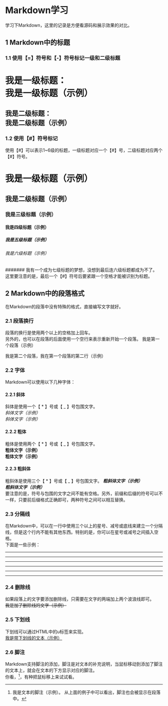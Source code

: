 # Markdown学习
学习下Markdown，这里的记录是方便看源码和展示效果的对比。  
## 1 Markdown中的标题
### 1.1 使用【=】符号和【-】符号标记一级和二级标题
我是一级标题：  
我是一级标题（示例）
========
我是二级标题：  
我是二级标题（示例）
--------
### 1.2 使用【#】符号标记
使用【#】可以表示1~6级的标题，一级标题对应一个【#】号，二级标题对应两个【#】符号。  
# 我是一级标题（示例）
## 我是二级标题（示例）
### 我是三级标题（示例）
#### 我是四级标题（示例）
##### 我是五级标题（示例）
###### 我是六级标题（示例）
####### 我有一个成为七级标题的梦想，没想到最后连六级标题都成为不了。  
这里要注意的是，最后一个【#】符号后要紧跟一个空格才能被识别为标题。  
## 2 Markdown中的段落格式
在Markdown的段落中没有特殊的格式，直接编写文字就好。
### 2.1 段落换行
段落的换行是使用两个以上的空格加上回车。  
另外的，也可以在段落的后面使用一个空行来表示重新开始一个段落。
我是第一个段落（示例）

我是第二个段落，我在第一个段落的第二行（示例）
### 2.2 字体
Markdown可以使用以下几种字体：  
#### 2.2.1 斜体
斜体是使用一个【 * 】号或【 _ 】号包围文字。  
*斜体文字（示例）*  
_斜体文字（示例）_  
#### 2.2.2 粗体
粗体是使用两个【 * 】号或【 _ 】号包围文字。  
**粗体文字（示例）**  
__粗体文字（示例）__  
#### 2.2.3 粗斜体
粗斜体是使用三个【 * 】号或【 _ 】号包围文字。
***粗斜体文字（示例）***  
___粗斜体文字（示例）___  
要注意的是，符号与包围的文字之间不能有空格。另外，前缀和后缀的符号可以不一样，只要前后缀格式正确即可，两种符号之间可以相互替换。  
### 2.3 分隔线
在Markdown中，可以在一行中使用三个以上的星号、减号或底线来建立一个分隔线，但是这个行内不能有其他东西。特别的是，你可以在星号或减号之间插入空格。  
下面是一些示例：  
***
* * *
******
---
- - -
-------------------
### 2.4 删除线
如果段落上的文字要添加删除线，只需要在文字的两端加上两个波浪线即可。  
~~我是加了删除线的文字（示例）~~  
### 2.5 下划线
下划线可以通过HTML中的u标签来实现。  
<u>我是带下划线的文本（示例）</u>  
### 2.6 脚注
Markdown支持脚注的添加，脚注是对文本的补充说明，当鼠标移动到添加了脚注的文本上，就会在文本的下方显示对应的脚注。  
你看，[^我是要添加脚注的文本（示例）]，有种把鼠标移上来试试看。  

[^我是要添加脚注的文本（示例）]: 我是文本的脚注（示例）。
从上面的例子中可以看出，脚注也会被显示在段落中。  

